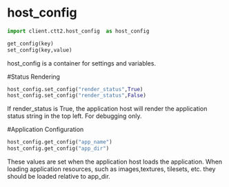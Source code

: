 # host_config

```python
import client.ctt2.host_config  as host_config

get_config(key)
set_config(key,value)
```

host_config is a container for settings and variables. 

#Status Rendering

```python
host_config.set_config("render_status",True)
host_config.set_config("render_status",False)
```

If render_status is True, the application host will render the application status string in the top left. For debugging only.

#Application Configuration

```python
host_config.get_config("app_name")
host_config.get_config("app_dir")
```

These values are set when the application host loads the application. When loading application resources, such as images,textures, tilesets, etc. they should be loaded relative to app_dir.
